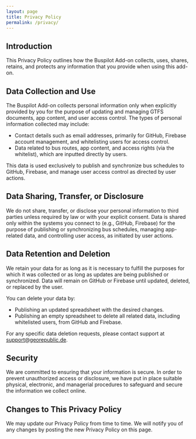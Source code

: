 ```yaml
---
layout: page
title: Privacy Policy
permalink: /privacy/
---
```


## Introduction

This Privacy Policy outlines how the Buspilot Add-on collects, uses, shares, retains, and protects any information that you provide when using this add-on.

## Data Collection and Use

The Buspilot Add-on collects personal information only when explicitly provided by you for the purpose of updating and managing GTFS documents, app content, and user access control. The types of personal information collected may include:

- Contact details such as email addresses, primarily for GitHub, Firebase account management, and whitelisting users for access control.
- Data related to bus routes, app content, and access rights (via the whitelist), which are inputted directly by users.

This data is used exclusively to publish and synchronize bus schedules to GitHub, Firebase, and manage user access control as directed by user actions.

## Data Sharing, Transfer, or Disclosure

We do not share, transfer, or disclose your personal information to third parties unless required by law or with your explicit consent. Data is shared only within the systems you connect to (e.g., GitHub, Firebase) for the purpose of publishing or synchronizing bus schedules, managing app-related data, and controlling user access, as initiated by user actions.

## Data Retention and Deletion

We retain your data for as long as it is necessary to fulfill the purposes for which it was collected or as long as updates are being published or synchronized. Data will remain on GitHub or Firebase until updated, deleted, or replaced by the user.

You can delete your data by:
- Publishing an updated spreadsheet with the desired changes.
- Publishing an empty spreadsheet to delete all related data, including whitelisted users, from GitHub and Firebase.

For any specific data deletion requests, please contact support at [support@georepublic.de](mailto:support@georepublic.de).

## Security

We are committed to ensuring that your information is secure. In order to prevent unauthorized access or disclosure, we have put in place suitable physical, electronic, and managerial procedures to safeguard and secure the information we collect online.

## Changes to This Privacy Policy

We may update our Privacy Policy from time to time. We will notify you of any changes by posting the new Privacy Policy on this page.
